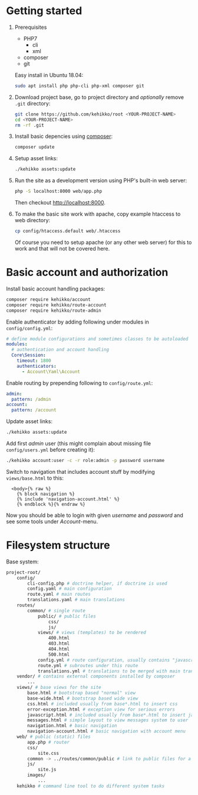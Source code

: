 ---
---

# Getting started

1. Prerequisites

    * PHP7
        * cli
        * xml
    * composer
    * git

    Easy install in Ubuntu 18.04:
    ```sh
    sudo apt install php php-cli php-xml composer git
    ```

2. Download project base, go to project directory and *optionally* remove `.git` directory:

    ```sh
    git clone https://github.com/kehikko/root <YOUR-PROJECT-NAME>
    cd <YOUR-PROJECT-NAME>
    rm -rf .git
    ```

3. Install basic depencies using [composer](https://getcomposer.org/):

    ```sh
    composer update
    ```

4. Setup asset links:

    ```sh
    ./kehikko assets:update
    ```

5. Run the site as a development version using PHP's built-in web server:

    ```sh
    php -S localhost:8000 web/app.php
    ```

    Then checkout [http://localhost:8000](http://localhost:8000).

6. To make the basic site work with apache, copy example htaccess to web directory:
    
    ```sh
    cp config/htaccess.default web/.htaccess
    ```
    
    Of course you need to setup apache (or any other web server) for this to work and that will not be covered here.

# Basic account and authorization

Install basic account handling packages:
```sh
composer require kehikko/account
composer require kehikko/route-account
composer require kehikko/route-admin
```

Enable authenticator by adding following under modules in `config/config.yml`:
```yaml
# define module configurations and sometimes classes to be autoloaded
modules:
  # authentication and account handling
  Core\Session:
    timeout: 1800
    authenticators:
      - Account\Yaml\Account
```

Enable routing by prepending following to `config/route.yml`:
```yaml
admin:
  pattern: /admin
account:
  pattern: /account
```

Update asset links:
```sh
./kehikko assets:update
```

Add first *admin* user (this might complain about missing file `config/users.yml` before creating it):
```sh
./kehikko account:user -c -r role:admin -p password username
```

Switch to navigation that includes account stuff by modifying `views/base.html` to this:
```twig
  <body>{% raw %}
    {% block navigation %}
    {% include 'navigation-account.html' %}
    {% endblock %}{% endraw %}
```

Now you should be able to login with given *username* and *password* and see some tools under *Account*-menu.


# Filesystem structure

Base system:
```sh
project-root/
    config/
        cli-config.php # doctrine helper, if doctrine is used
        config.yaml # main configuration
        route.yaml # main routes
        translations.yaml # main translations
    routes/
        common/ # single route
            public/ # public files 
                css/
                js/
            views/ # views (templates) to be rendered
                400.html
                403.html
                404.html
                500.html
            config.yml # route configuration, usually contains "javascript:" and "css:" lists
            route.yml # subroutes under this route
            translations.yml # translations to be merged with main translations
    vendor/ # contains external components installed by composer
        ...
    views/ # base views for the site
        base.html # bootstrap based "normal" view
        base-wide.html # bootstrap based wide view
        css.html # included usually from base*.html to insert css
        error-exception.html # exception view for serious errors
        javascript.html # included usually from base*.html to insert javascript
        messages.html # simple layout to view messages system to user
        navigation.html # basic navigation
        navigation-account.html # basic navigation with account menu
    web/ # public (static) files
        app.php # router
        css/
            site.css
        common -> ../routes/common/public # link to public files for a specific route
        js/
            site.js
        images/
            ...
    kehikko # command line tool to do different system tasks
```
